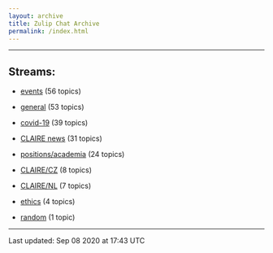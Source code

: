 ```yaml
---
layout: archive
title: Zulip Chat Archive
permalink: /index.html
---
```


---

## Streams:

* [events](stream/201207-events/index.html) (56 topics)

* [general](stream/201199-general/index.html) (53 topics)

* [covid-19](stream/226112-covid-19/index.html) (39 topics)

* [CLAIRE news](stream/201957-CLAIRE-news/index.html) (31 topics)

* [positions/academia](stream/203258-positions/academia/index.html) (24 topics)

* [CLAIRE/CZ](stream/203399-CLAIRE/CZ/index.html) (8 topics)

* [CLAIRE/NL](stream/203255-CLAIRE/NL/index.html) (7 topics)

* [ethics](stream/228366-ethics/index.html) (4 topics)

* [random](stream/202125-random/index.html) (1 topic)

<hr><p>Last updated: Sep 08 2020 at 17:43 UTC</p>